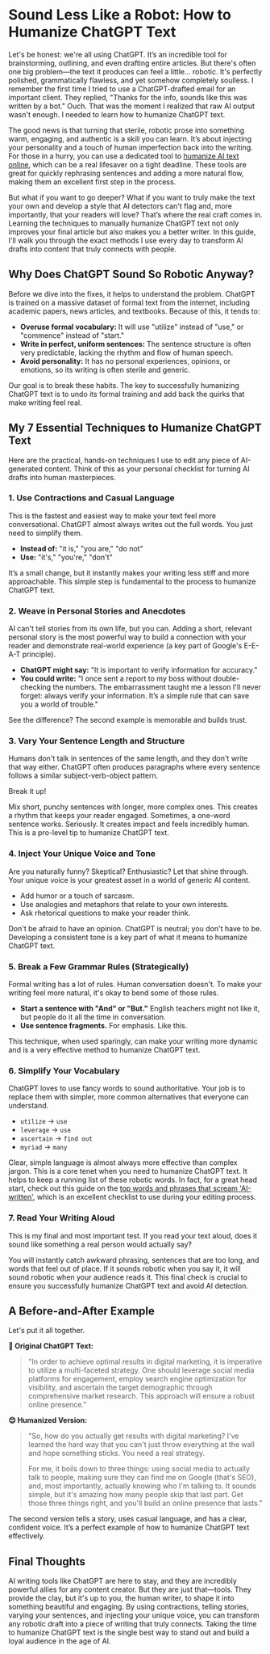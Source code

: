 # Sound Less Like a Robot: How to Humanize ChatGPT Text

Let's be honest: we're all using ChatGPT. It’s an incredible tool for brainstorming, outlining, and even drafting entire articles. But there's often one big problem—the text it produces can feel a little... robotic. It's perfectly polished, grammatically flawless, and yet somehow completely soulless. I remember the first time I tried to use a ChatGPT-drafted email for an important client. They replied, "Thanks for the info, sounds like this was written by a bot." Ouch. That was the moment I realized that raw AI output wasn't enough. I needed to learn how to humanize ChatGPT text.

The good news is that turning that sterile, robotic prose into something warm, engaging, and authentic is a skill you can learn. It’s about injecting your personality and a touch of human imperfection back into the writing. For those in a hurry, you can use a dedicated tool to [humanize AI text online](https://www.zerogpt.plus/en/ai-humanize-text), which can be a real lifesaver on a tight deadline. These tools are great for quickly rephrasing sentences and adding a more natural flow, making them an excellent first step in the process.

But what if you want to go deeper? What if you want to truly make the text your own and develop a style that AI detectors can't flag and, more importantly, that your readers will love? That’s where the real craft comes in. Learning the techniques to manually humanize ChatGPT text not only improves your final article but also makes you a better writer. In this guide, I'll walk you through the exact methods I use every day to transform AI drafts into content that truly connects with people.

## Why Does ChatGPT Sound So Robotic Anyway?

Before we dive into the fixes, it helps to understand the problem. ChatGPT is trained on a massive dataset of formal text from the internet, including academic papers, news articles, and textbooks. Because of this, it tends to:

-   **Overuse formal vocabulary:** It will use "utilize" instead of "use," or "commence" instead of "start."
-   **Write in perfect, uniform sentences:** The sentence structure is often very predictable, lacking the rhythm and flow of human speech.
-   **Avoid personality:** It has no personal experiences, opinions, or emotions, so its writing is often sterile and generic.

Our goal is to break these habits. The key to successfully humanizing ChatGPT text is to undo its formal training and add back the quirks that make writing feel real.

## My 7 Essential Techniques to Humanize ChatGPT Text

Here are the practical, hands-on techniques I use to edit any piece of AI-generated content. Think of this as your personal checklist for turning AI drafts into human masterpieces.

### 1. Use Contractions and Casual Language

This is the fastest and easiest way to make your text feel more conversational. ChatGPT almost always writes out the full words. You just need to simplify them.

-   **Instead of:** "it is," "you are," "do not"
-   **Use:** "it's," "you're," "don't"

It’s a small change, but it instantly makes your writing less stiff and more approachable. This simple step is fundamental to the process to humanize ChatGPT text.

### 2. Weave in Personal Stories and Anecdotes

AI can't tell stories from its own life, but you can. Adding a short, relevant personal story is the most powerful way to build a connection with your reader and demonstrate real-world experience (a key part of Google's E-E-A-T principle).

-   **ChatGPT might say:** "It is important to verify information for accuracy."
-   **You could write:** "I once sent a report to my boss without double-checking the numbers. The embarrassment taught me a lesson I'll never forget: always verify your information. It’s a simple rule that can save you a world of trouble."

See the difference? The second example is memorable and builds trust.

### 3. Vary Your Sentence Length and Structure

Humans don't talk in sentences of the same length, and they don't write that way either. ChatGPT often produces paragraphs where every sentence follows a similar subject-verb-object pattern.

Break it up!

Mix short, punchy sentences with longer, more complex ones. This creates a rhythm that keeps your reader engaged. Sometimes, a one-word sentence works. Seriously. It creates impact and feels incredibly human. This is a pro-level tip to humanize ChatGPT text.

### 4. Inject Your Unique Voice and Tone

Are you naturally funny? Skeptical? Enthusiastic? Let that shine through. Your unique voice is your greatest asset in a world of generic AI content.

-   Add humor or a touch of sarcasm.
-   Use analogies and metaphors that relate to your own interests.
-   Ask rhetorical questions to make your reader think.

Don't be afraid to have an opinion. ChatGPT is neutral; you don't have to be. Developing a consistent tone is a key part of what it means to humanize ChatGPT text.

### 5. Break a Few Grammar Rules (Strategically)

Formal writing has a lot of rules. Human conversation doesn't. To make your writing feel more natural, it's okay to bend some of those rules.

-   **Start a sentence with "And" or "But."** English teachers might not like it, but people do it all the time in conversation.
-   **Use sentence fragments.** For emphasis. Like this.

This technique, when used sparingly, can make your writing more dynamic and is a very effective method to humanize ChatGPT text.

### 6. Simplify Your Vocabulary

ChatGPT loves to use fancy words to sound authoritative. Your job is to replace them with simpler, more common alternatives that everyone can understand.

-   `utilize` -> `use`
-   `leverage` -> `use`
-   `ascertain` -> `find out`
-   `myriad` -> `many`

Clear, simple language is almost always more effective than complex jargon. This is a core tenet when you need to humanize ChatGPT text. It helps to keep a running list of these robotic words. In fact, for a great head start, check out this guide on the [top words and phrases that scream 'AI-written'](https://www.zerogpt.plus/blog/top-words-and-phrases-used-by-ai-like-chatgpt/), which is an excellent checklist to use during your editing process.

### 7. Read Your Writing Aloud

This is my final and most important test. If you read your text aloud, does it sound like something a real person would actually say?

You will instantly catch awkward phrasing, sentences that are too long, and words that feel out of place. If it sounds robotic when you say it, it will sound robotic when your audience reads it. This final check is crucial to ensure you successfully humanize ChatGPT text and avoid AI detection.

## A Before-and-After Example

Let's put it all together.

**🤖 Original ChatGPT Text:**
> "In order to achieve optimal results in digital marketing, it is imperative to utilize a multi-faceted strategy. One should leverage social media platforms for engagement, employ search engine optimization for visibility, and ascertain the target demographic through comprehensive market research. This approach will ensure a robust online presence."

**😊 Humanized Version:**
> "So, how do you actually get results with digital marketing? I've learned the hard way that you can't just throw everything at the wall and hope something sticks. You need a real strategy.
>
> For me, it boils down to three things: using social media to actually talk to people, making sure they can find me on Google (that's SEO), and, most importantly, actually knowing who I'm talking to. It sounds simple, but it's amazing how many people skip that last part. Get those three things right, and you'll build an online presence that lasts."

The second version tells a story, uses casual language, and has a clear, confident voice. It’s a perfect example of how to humanize ChatGPT text effectively.

## Final Thoughts

AI writing tools like ChatGPT are here to stay, and they are incredibly powerful allies for any content creator. But they are just that—tools. They provide the clay, but it's up to you, the human writer, to shape it into something beautiful and engaging. By using contractions, telling stories, varying your sentences, and injecting your unique voice, you can transform any robotic draft into a piece of writing that truly connects. Taking the time to humanize ChatGPT text is the single best way to stand out and build a loyal audience in the age of AI.
